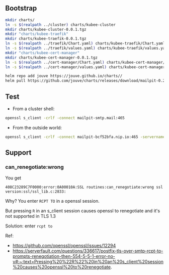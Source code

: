 


## Bootstrap

```bash
mkdir charts/
ln -s $(realpath ../cluster) charts/kubee-cluster
mkdir charts/kubee-cluster-0.0.1.tgz
mkdir "charts/kubee-traefik"
mkdir charts/kubee-traefik-0.0.1.tgz
ln -s $(realpath ../traefik/Chart.yaml) charts/kubee-traefik/Chart.yaml
ln -s $(realpath ../traefik/values.yaml) charts/kubee-traefik/values.yaml
mkdir "charts/kubee-cert-manager"
mkdir charts/kubee-cert-manager-0.0.1.tgz
ln -s $(realpath ../cert-manager/Chart.yaml) charts/kubee-cert-manager/Chart.yaml
ln -s $(realpath ../cert-manager/values.yaml) charts/kubee-cert-manager/values.yaml

helm repo add jouve https://jouve.github.io/charts//
helm pull https://github.com/jouve/charts/releases/download/mailpit-0.22.2/mailpit-0.22.2.tgz -d charts --untar
```


## Test

* From a cluster shell:
```bash
openssl s_client -crlf -connect mailpit-smtp.mail:465 
```
* From the outside world:
```bash
openssl s_client -crlf -connect mailpit-bcf52bfa.nip.io:465 -servername mailpit-bcf52bfa.nip.io
```

## Support
### can_renegotiate:wrong

You get
```
408C23289C7F0000:error:0A00010A:SSL routines:can_renegotiate:wrong ssl version:ssl/ssl_lib.c:2833:
```

Why?
You enter `RCPT TO` in a openssl session.

But pressing `R` in an s_client session causes openssl to renegotiate and it's not supported in TLS 1.3

Solution: enter `rcpt to`

Ref:
* https://github.com/openssl/openssl/issues/12294
* https://serverfault.com/questions/336617/postfix-tls-over-smtp-rcpt-to-prompts-renegotiation-then-554-5-5-1-error-no-v#:~:text=Pressing%20%22R%22%20in%20an%20s_client%20session%20causes%20openssl%20to%20renegotiate.

